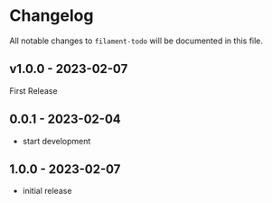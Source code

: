 # Changelog

All notable changes to `filament-todo` will be documented in this file.

## v1.0.0 - 2023-02-07

First Release

## 0.0.1 - 2023-02-04

- start development

## 1.0.0 - 2023-02-07

- initial release
